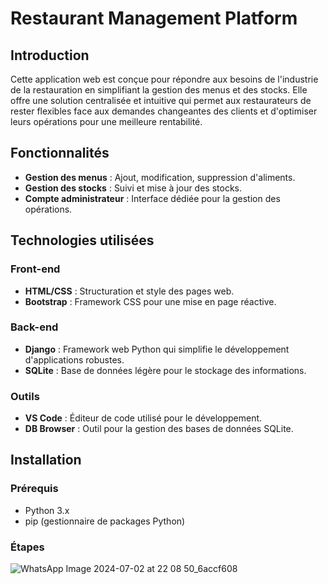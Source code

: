 # Restaurant Management Platform

## Introduction
Cette application web est conçue pour répondre aux besoins de l'industrie de la restauration en simplifiant la gestion des menus et des stocks. Elle offre une solution centralisée et intuitive qui permet aux restaurateurs de rester flexibles face aux demandes changeantes des clients et d'optimiser leurs opérations pour une meilleure rentabilité.

## Fonctionnalités
- **Gestion des menus** : Ajout, modification, suppression d'aliments.
- **Gestion des stocks** : Suivi et mise à jour des stocks.
- **Compte administrateur** : Interface dédiée pour la gestion des opérations.

## Technologies utilisées
### Front-end
- **HTML/CSS** : Structuration et style des pages web.
- **Bootstrap** : Framework CSS pour une mise en page réactive.

### Back-end
- **Django** : Framework web Python qui simplifie le développement d'applications robustes.
- **SQLite** : Base de données légère pour le stockage des informations.

### Outils
- **VS Code** : Éditeur de code utilisé pour le développement.
- **DB Browser** : Outil pour la gestion des bases de données SQLite.

## Installation

### Prérequis
- Python 3.x
- pip (gestionnaire de packages Python)

### Étapes

![WhatsApp Image 2024-07-02 at 22 08 50_6accf608](https://github.com/user-attachments/assets/e4230814-23ae-4f7b-bcf3-aa8e6a2b3927)
